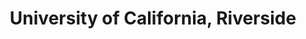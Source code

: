 ---
title: 'University of California, Riverside'
link : 'https://github.com/seclab-ucr'
job : 'Research Assistant'
job_content: 'LLM for program analysis.'
start_time: '2024.08'
end_time  : '2024.10'
---